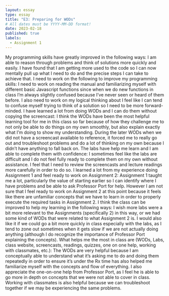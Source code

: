 ```yaml
---
layout: essay
type: essay
title: "E3: Preparing for WODs"
# All dates must be YYYY-MM-DD format!
date: 2023-02-18
published: true
labels:
  - Assignment 1
---
```

My programming skills have greatly improved in the following ways: 
I am able to reason through problems and think of solutions more quickly and easily. I have found that I am getting more used to the code so I can now mentally pull up what I need to do and the precise steps I can take to achieve that.
I need to work on the following to improve my programming skills:
I need to work on reading the manual and familiarizing myself with different basic Javascript functions since when we do new functions in class I’m always slightly confused because I’ve never seen or heard of them before. I also need to work on my logical thinking about I feel like I can tend to confuse myself trying to think of a solution so I need to be more forward-minded.
I have learned a lot from doing WODs and I can do them without copying the screencast:
I think the WODs have been the most helpful learning tool for me in this class so far because of how they challenge me to not only be able to do things on my own smoothly, but also explain exactly what I’m doing to show my understanding. During the later WODs when we did not have a screencast available to reference, it forced me to really go out and troubleshoot problems and do a lot of thinking on my own because I didn’t have anything to fall back on. 
The labs have help me learn and I am able to complete them with confidence:
I sometimes feel like the labs are difficult and I do not feel fully ready to complete them on my own without assistance. I feel that I need to review the screencasts and lecture readings more carefully in order to do so.
I learned a lot from my experience doing Assignment 1 and feel ready to work on Assignment 2:
Assignment 1 taught me a lot, particularly the value of starting earlier so I can identify where I have problems and be able to ask Professor Port for help. However I am not sure that I feel ready to work on Assignment 2 at this point because it feels like there are unfamiliar concepts that we have to learn in order to properly execute the required tasks in Assignment 2. 
I think the class can be improved to help my learning in the following ways:
I wish more labs were a bit more relevant to the Assignments (specifically 2) in this way, or we had some kind of WODs that were related to what Assignment 2 is. I would also like it if we could go a bit more quickly in class especially with the labs, as I tend to zone out sometimes when it gets slow if we are not actually doing anything (although I do recognize the importance of Professor Port explaining the concepts).
What helps me the most in class are (WODs, Labs, class website, screencasts, readings, quizzes, one on one help, working with classmates, etc.):
The WODs are very helpful because I am conceptually able to understand what it’s asking me to do and doing them repeatedly in order to ensure it’s under the Rx time has also helped me familiarize myself with the concepts and flow of everything. I also appreciate the one-on-one help from Professor Port, as I feel he is able to go more in depth on concepts that we were not able to cover in class. Working with classmates is also helpful because we can troubleshoot together if we may be experiencing the same problems. 

